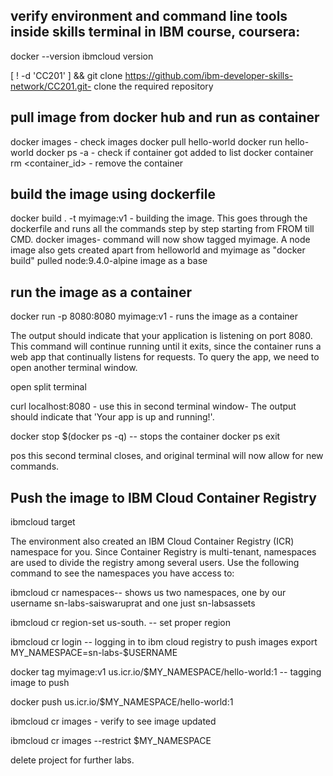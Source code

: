 ## verify environment and command line tools inside skills terminal in IBM course, coursera:

docker --version
ibmcloud version

[ ! -d 'CC201' ] && git clone https://github.com/ibm-developer-skills-network/CC201.git- clone the required repository

## pull image from docker hub and run as container

docker images -   check images
docker pull hello-world
docker run hello-world
docker ps -a - check if container got added to list
docker container rm <container_id> - remove the container

## build the image using dockerfile

docker build . -t myimage:v1 - building the image. This goes through the dockerfile and runs all the commands step by step starting from FROM till CMD.
docker images- command will now show tagged myimage. A node image also gets created apart from helloworld and myimage as "docker build" pulled node:9.4.0-alpine image
as a base

## run the image as a container

docker run -p 8080:8080 myimage:v1 -  runs the image as a container

The output should indicate that your application is listening on port 8080. This command will continue running until it exits, 
since the container runs a web app that continually listens for requests. 
To query the app, we need to open another terminal window.

open split terminal

curl localhost:8080 - use this in second terminal window- The output should indicate that 'Your app is up and running!'.

docker stop $(docker ps -q) -- stops the container 
docker ps
exit

pos this second terminal closes, and original terminal will now allow for new commands.

## Push the image to IBM Cloud Container Registry

ibmcloud target 

The environment also created an IBM Cloud Container Registry (ICR) namespace for you. 
Since Container Registry is multi-tenant, namespaces are used to divide the registry among several users. 
Use the following command to see the namespaces you have access to:

ibmcloud cr namespaces-- shows us two namespaces, one by our username sn-labs-saiswaruprat and one just sn-labsassets

ibmcloud cr region-set us-south. -- set proper region

ibmcloud cr login -- logging in to ibm cloud registry to push images
export MY_NAMESPACE=sn-labs-$USERNAME

docker tag myimage:v1 us.icr.io/$MY_NAMESPACE/hello-world:1 -- tagging image to push

docker push us.icr.io/$MY_NAMESPACE/hello-world:1 

ibmcloud cr images - verify to see image updated

ibmcloud cr images --restrict $MY_NAMESPACE

delete project for further labs.


